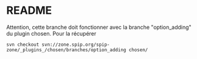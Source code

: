 # README

Attention, cette branche doit fonctionner avec la branche "option_adding" du plugin chosen. Pour la récupérer

    svn checkout svn://zone.spip.org/spip-zone/_plugins_/chosen/branches/option_adding chosen/

